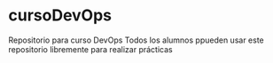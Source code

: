 # cursoDevOps
Repositorio para curso DevOps 
Todos los alumnos ppueden usar este repositorio libremente para realizar prácticas
